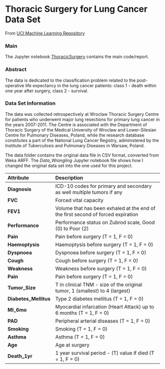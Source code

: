 # Thoracic Surgery for Lung Cancer Data Set
 From [UCI Machine Learning Repository](https://archive.ics.uci.edu/ml/datasets/Thoracic+Surgery+Data "UCI ML Repository: Thoracic Surgery Data Set")

### Main

The Jupyter notebook [ThoracicSurgery](https://github.com/sychi77/CapstoneProject1/blob/master/ThoracicSurgery.ipynb "ThoracicSurgery Jupyter Notebook") contains the main code/report.

### Abstract

The data is dedicated to the classification problem related to the post-operative life expectancy in the lung cancer patients: class 1 - death within one year after surgery, class 2 - survival.


### Data Set Information

The data was collected retrospectively at Wroclaw Thoracic Surgery Centre for patients who underwent major lung resections for primary lung cancer in the years 2007-2011. The Centre is associated with the Department of Thoracic Surgery of the Medical University of Wroclaw and Lower-Silesian Centre for Pulmonary Diseases, Poland, while the research database constitutes a part of the National Lung Cancer Registry, administered by the Institute of Tuberculosis and Pulmonary Diseases in Warsaw, Poland.

The data folder contains the original data file in CSV format, converted from Weka ARFF. 
The *Data_Wrangling* Jupyter notebook file shows how I changed the original data set into the one used for this project.



|   Attribute  |  Description  |
|:--------------|:--------------|
|   **Diagnosis**  | ICD-10 codes for primary and secondary as well multiple tumors if any |
|   **FVC**  | Forced vital capacity |
|   **FEV1**  | Volume that has been exhaled at the end of the first second of forced expiration |
|   **Performance**  | Performance status on Zubrod scale, Good (0) to Poor (2) |
|   **Pain**  | Pain before surgery (T = 1, F = 0)  |
|   **Haemoptysis**  | Haemoptysis before surgery (T = 1, F = 0) |
|   **Dyspnoea**  | Dyspnoea before surgery (T = 1, F = 0)  |
|   **Cough**  | Cough before surgery (T = 1, F = 0)   |
|   **Weakness**  | Weakness before surgery (T = 1, F = 0)  |
|   **Pain**  | Pain before surgery (T = 1, F = 0)  |
|   **Tumor_Size**  |  T in clinical TNM - size of the original tumor, 1 (smallest) to 4 (largest) |
|   **Diabetes_Mellitus**  | Type 2 diabetes mellitus (T = 1, F = 0)   |
|   **MI_6mo**  | Myocardial infarcation (Heart Attack) up to 6 months (T = 1, F = 0)   |
|   **PAD**  | Peripheral arterial diseases (T = 1, F = 0)   |
|   **Smoking**  | Smoking (T = 1, F = 0)   |
|   **Asthma**  | Asthma (T = 1, F = 0)   |
|   **Age**  | Age at surgery   |
|   **Death_1yr**  | 1 year survival period - (T) value if died (T = 1, F = 0)    |



